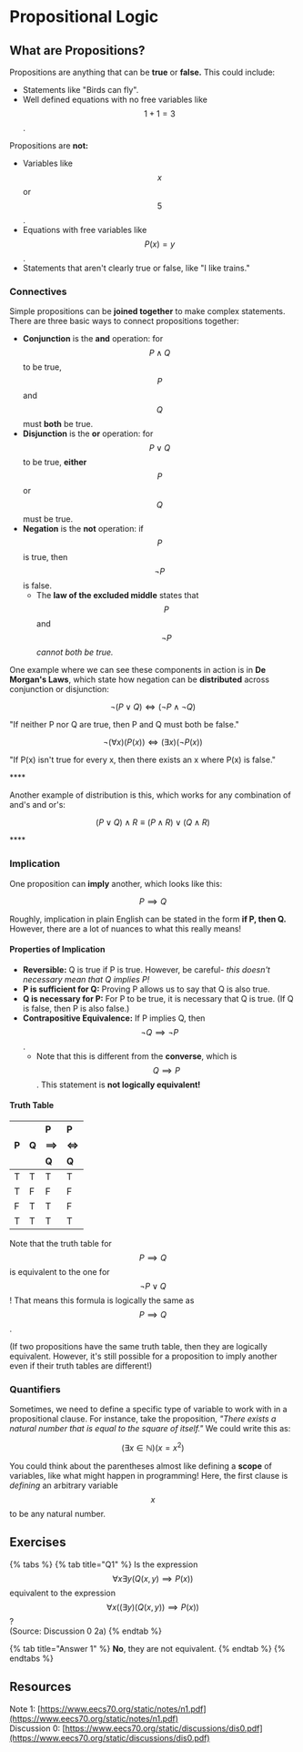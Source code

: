 # Propositional Logic

## What are Propositions?

Propositions are anything that can be **true** or **false.** This could include:

* Statements like "Birds can fly".
* Well defined equations with no free variables like $$1 + 1 = 3$$.

Propositions are **not:**

* Variables like $$x$$ or $$5$$.
* Equations with free variables like $$P(x) = y$$.
* Statements that aren't clearly true or false, like "I like trains."

### Connectives

Simple propositions can be **joined together** to make complex statements. There are three basic ways to connect propositions together:

* **Conjunction** is the **and** operation: for $$P \land Q$$to be true, $$P$$and $$Q$$must **both** be true.
* **Disjunction** is the **or** operation: for $$P \lor Q$$to be true, **either** $$P$$or $$Q$$must be true.
* **Negation** is the **not** operation: if $$P$$is true, then $$\lnot P$$is false.
  * The **law of the excluded middle** states that $$P$$and $$\lnot P$$ _cannot both be true._ 

One example where we can see these components in action is in **De Morgan's Laws**, which state how negation can be **distributed** across conjunction or disjunction:

$$
\lnot(P \lor Q) \iff (\lnot P \land \lnot Q)
$$

"If neither P nor Q are true, then P and Q must both be false."

$$
\lnot(\forall x)(P(x)) \iff (\exists x)(\lnot P(x))
$$

"If P\(x\) isn't true for every x, then there exists an x where P\(x\) is false."

\*\*\*\*

Another example of distribution is this, which works for any combination of and's and or's:

$$
(P \lor Q) \land R \equiv (P \land R) \lor (Q \land R)
$$

\*\*\*\*

### Implication

One proposition can **imply** another, which looks like this:

$$
P \implies Q
$$

Roughly, implication in plain English can be stated in the form **if P, then Q.** However, there are a lot of nuances to what this really means!

#### Properties of Implication

* **Reversible:** Q is true if P is true. However, be careful- _this doesn't necessary mean that Q implies P!_
* **P is sufficient for Q:** Proving P allows us to say that Q is also true.
* **Q is necessary for P:** For P to be true, it is necessary that Q is true. \(If Q is false, then P is also false.\)
* **Contrapositive Equivalence:** If P implies Q, then $$\lnot Q \implies \lnot P$$.
  * Note that this is different from the **converse**, which is $$Q \implies P$$. This statement is **not logically equivalent!**

#### Truth Table

| P | Q | P $$\implies$$Q | P $$\iff$$Q |
| :--- | :--- | :--- | :--- |
| T | T | T | T |
| T | F | F | F |
| F | T | T | F |
| T | T | T | T |

Note that the truth table for $$P \implies Q$$ is equivalent to the one for $$\lnot P \lor Q$$!  That means this formula is logically the same as $$P \implies Q$$.

\(If two propositions have the same truth table, then they are logically equivalent. However, it's still possible for a proposition to imply another even if their truth tables are different!\)

### Quantifiers

Sometimes, we need to define a specific type of variable to work with in a propositional clause. For instance, take the proposition, _"There exists a natural number that is equal to the square of itself."_ We could write this as:

$$
(\exists x \in \mathbb{N})(x=x^2)
$$

You could think about the parentheses almost like defining a **scope** of variables, like what might happen in programming! Here, the first clause is _defining_ an arbitrary variable $$x$$to be any natural number.



## Exercises

{% tabs %}
{% tab title="Q1" %}
Is the expression $$\forall x \exists y (Q(x,y) \implies P(x))$$equivalent to the expression $$\forall x ((\exists y)(Q(x,y)) \implies P(x))$$?  
\(Source: Discussion 0 2a\)
{% endtab %}

{% tab title="Answer 1" %}
**No**, they are not equivalent.
{% endtab %}
{% endtabs %}

## Resources

Note 1: [https://www.eecs70.org/static/notes/n1.pdf](https://www.eecs70.org/static/notes/n1.pdf)  
Discussion 0: [https://www.eecs70.org/static/discussions/dis0.pdf](https://www.eecs70.org/static/discussions/dis0.pdf)

